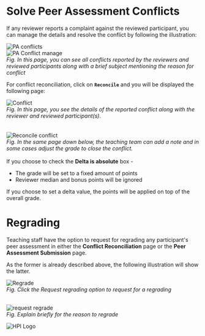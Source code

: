 

# Solve Peer Assessment Conflicts

If any reviewer reports a complaint against the reviewed participant, you can manage the details and resolve the conflict by following the illustration:  

![PA conflicts](../../img/courseadministration/peer_assessment/pa_conflicts.png)  
![PA Conflict manage](../../img/courseadministration/peer_assessment/pa_conflicts_1.png)  
*Fig. In this page, you can see all conflicts reported by the reviewers and reviewed participants along with a brief subject mentioning the reason for conflict*  

For conflict reconciliation, click on **`Reconcile`** and you will be displayed the following page:  

![Conflict](../../img/courseadministration/peer_assessment/reconcile_1.png)  
*Fig. In this page, you see the details of the reported conflict along with the reviewer and reviewed participant(s).*  
<br>  
![Reconcile conflict](../../img/courseadministration/peer_assessment/conflict_reconcile.png)  
*Fig. In the same page down below, the teaching team can add a note and in some cases adjust the grade to close the conflict.*  
<br>
If you choose to check the **Delta is absolute** box -  
* The grade will be set to a fixed amount of points
* Reviewer median and bonus points will be ignored  

If you choose to set a delta value, the points will be applied on top of the overall grade.  

# Regrading  

Teaching staff have the option to request for regrading any participant's peer assessment in either the **Conflict Reconciliation** page or the **Peer Assessment Submission** page.  

As the former is already described above, the following illustration will show the latter.  

![Regrade](../../img/courseadministration/peer_assessment/regrade.png)  
*Fig. Click the Request regrading option to request for a regrading*  
<br>

![request regrade](../../img/courseadministration/peer_assessment/regrad_req.png)  
*Fig. Explain briefly for the reason to regrade*

![HPI Logo](../../img/HPI_Logo.png)
